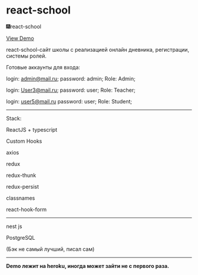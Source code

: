 # react-school

🎆react-school

<a href = 'https://school-react1.herokuapp.com/'>View Demo</a>

react-school-сайт школы с реализацией онлайн дневника, регистрации, системы ролей.

Готовые аккаунты для входа:

login: admin@mail.ru;
password: admin;
Role: Admin;

login: User3@mail.ru;
password: user;
Role: Teacher;

login: user5@mail.ru
password: user;
Role: Student;

--------------------------------------------------
Stack:

ReactJS + typescript

Custom Hooks

axios

redux

redux-thunk

redux-persist

classnames

react-hook-form

--------------------------------------------------
nest js 

PostgreSQL

(Бэк не самый лучший, писал сам)

--------------------------------------------------

<b>Demo лежит на heroku, иногда может зайти не с первого раза.</b>
